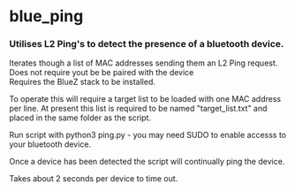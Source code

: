 # blue_ping
### Utilises L2 Ping's to detect the presence of a bluetooth device.

Iterates though a list of MAC addresses sending them an L2 Ping request.
Does not require yout be be paired with the device
Requires the BlueZ stack to be installed. 

To operate this will require a target list to be loaded with one MAC address per line.
At present this list is required to be named "target_list.txt" and placed in the 
same folder as the script.

Run script with python3 ping.py - you may need SUDO to enable accesss to
your bluetooth device. 

Once a device has been detected the script will continually ping the device. 

Takes about 2 seconds per device to time out.

